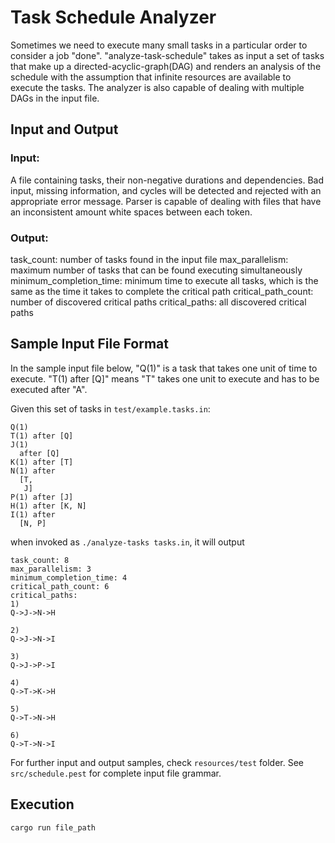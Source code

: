 # Task Schedule Analyzer

Sometimes we need to execute many small tasks in a particular order to consider a job "done". 
"analyze-task-schedule" takes as input a set of tasks that make up a directed-acyclic-graph(DAG) and renders an 
analysis of the schedule with the assumption that infinite resources are available to execute the tasks. 
The analyzer is also capable of dealing with multiple DAGs in the input file.

## Input and Output

### Input: 
A file containing tasks, their non-negative durations and dependencies. 
Bad input, missing information, and cycles will be detected and rejected with an appropriate error message.
Parser is capable of dealing with files that have an inconsistent amount white spaces between each token.

### Output:
task_count: number of tasks found in the input file
max_parallelism: maximum number of tasks that can be found executing simultaneously
minimum_completion_time: minimum time to execute all tasks, which is the same as the time it takes to complete the
critical path
critical_path_count: number of discovered critical paths
critical_paths: all discovered critical paths

## Sample Input File Format

In the sample input file below, "Q(1)" is a task that takes one unit of time to execute.
"T(1) after [Q]" means "T" takes one unit to execute and has to be executed after "A".

Given this set of tasks in `test/example.tasks.in`:

```
Q(1)
T(1) after [Q]
J(1)
  after [Q]
K(1) after [T]
N(1) after
  [T,
   J]
P(1) after [J]
H(1) after [K, N]
I(1) after
  [N, P]
```

when invoked as `./analyze-tasks tasks.in`, it will output

```
task_count: 8
max_parallelism: 3
minimum_completion_time: 4
critical_path_count: 6
critical_paths:
1)
Q->J->N->H

2)
Q->J->N->I

3)
Q->J->P->I

4)
Q->T->K->H

5)
Q->T->N->H

6)
Q->T->N->I
```

For further input and output samples, check `resources/test` folder. 
See `src/schedule.pest` for complete input file grammar.

## Execution

```bash
cargo run file_path
```
